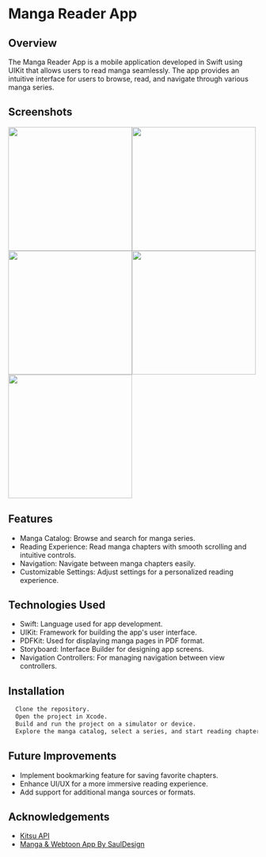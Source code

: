 # Manga Reader App

## Overview
The Manga Reader App is a mobile application developed in Swift using UIKit that allows users to read manga seamlessly. The app provides an intuitive interface for users to browse, read, and navigate through various manga series.

## Screenshots

<a href="https://imgur.com/IvD3w1L"><img src="https://i.imgur.com/8nkUy3A.png" width="250" /><a href="https://imgur.com/IvD3w1L"><img src="https://i.imgur.com/B2WkdfE.png" width="250" /><a href="https://imgur.com/IvD3w1L"><img src="https://i.imgur.com/ggEGUDI.png" width="250" /></a><a href="https://imgur.com/S8h1mkO"><img src="https://i.imgur.com/S8h1mkO.png" width="250"/></a> <a href="https://imgur.com/0X4AeJ6"><img src="https://i.imgur.com/0X4AeJ6.png" width="250" /></a>


## Features
- Manga Catalog: Browse and search for manga series.
- Reading Experience: Read manga chapters with smooth scrolling and intuitive controls.
- Navigation: Navigate between manga chapters easily.
- Customizable Settings: Adjust settings for a personalized reading experience.



## Technologies Used
- Swift: Language used for app development.
- UIKit: Framework for building the app's user interface.
- PDFKit: Used for displaying manga pages in PDF format.
- Storyboard: Interface Builder for designing app screens.
- Navigation Controllers: For managing navigation between view controllers.

## Installation

```bash
  Clone the repository.
  Open the project in Xcode.
  Build and run the project on a simulator or device.
  Explore the manga catalog, select a series, and start reading chapters.
```
## Future Improvements
- Implement bookmarking feature for saving favorite chapters.
- Enhance UI/UX for a more immersive reading experience.
- Add support for additional manga sources or formats.
## Acknowledgements
 - [Kitsu API](https://kitsu.docs.apiary.io/#reference/groups/group-members/delete-resource)
 - [Manga & Webtoon App By SaulDesign](https://www.figma.com/community/file/1178648400060263277/manga-webtoon-app)

